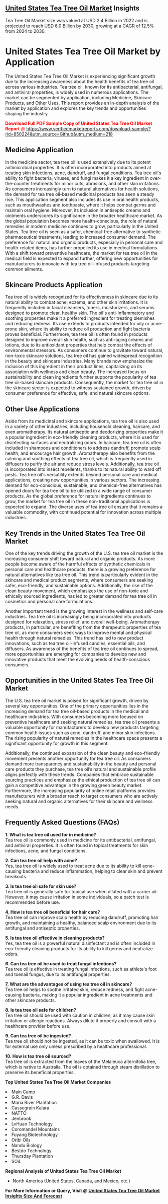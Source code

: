<h2><a href="https://www.verifiedmarketreports.com/download-sample/?rid=850224&amp;utm_source=Github&amp;utm_medium=218" target="_blank">United States Tea Tree Oil Market</a> Insights</h2><p>Tea Tree Oil Market size was valued at USD 2.4 Billion in 2022 and is projected to reach USD 6.0 Billion by 2030, growing at a CAGR of 12.5% from 2024 to 2030.</p><p><h1>United States Tea Tree Oil Market by Application</h1> <p>The United States Tea Tree Oil Market is experiencing significant growth due to the increasing awareness about the health benefits of tea tree oil across various industries. Tea tree oil, known for its antibacterial, antifungal, and antiviral properties, is widely used in numerous applications. The market can be segmented by application, including Medicine, Skincare Products, and Other Uses. This report provides an in-depth analysis of the market by application and explores the key trends and opportunities shaping the industry. <p><span class=""><span style="color: #ff0000;"><strong>Download Full PDF Sample Copy of United States Tea Tree Oil Market Report</strong> @ </span><a href="https://www.verifiedmarketreports.com/download-sample/?rid=850224&amp;utm_source=Github&amp;utm_medium=218" target="_blank">https://www.verifiedmarketreports.com/download-sample/?rid=850224&amp;utm_source=Github&amp;utm_medium=218</a></span></p></p> <h2>Medicine Application</h2> <p>In the medicine sector, tea tree oil is used extensively due to its potent antimicrobial properties. It is often incorporated into products aimed at treating skin infections, acne, dandruff, and fungal conditions. Tea tree oil's ability to fight bacteria, viruses, and fungi makes it a key ingredient in over-the-counter treatments for minor cuts, abrasions, and other skin irritations. As consumers increasingly turn to natural alternatives for health solutions, the demand for tea tree oil-based medicinal products has seen a steady rise. This application segment also includes its use in oral health products, such as mouthwashes and toothpaste, where it helps combat germs and maintain oral hygiene. Moreover, its inclusion in antiseptic creams and ointments underscores its significance in the broader healthcare market. As the global population becomes more health-conscious, the role of natural remedies in modern medicine continues to grow, particularly in the United States. Tea tree oil is seen as a safer, chemical-free alternative to synthetic pharmaceutical treatments, leading to increased consumer demand. The preference for natural and organic products, especially in personal care and health-related items, has further propelled its use in medical formulations. With a shift toward preventive healthcare, the market for tea tree oil in the medical field is expected to expand further, offering new opportunities for manufacturers to innovate with tea tree oil-infused products targeting common ailments.</p> <h2>Skincare Products Application</h2> <p>Tea tree oil is widely recognized for its effectiveness in skincare due to its natural ability to combat acne, eczema, and other skin irritations. It is frequently included in facial cleansers, toners, moisturizers, and serums designed to promote clear, healthy skin. The oil's anti-inflammatory and soothing properties make it a preferred ingredient for treating blemishes and reducing redness. Its use extends to products intended for oily or acne-prone skin, where its ability to reduce oil production and fight bacteria proves beneficial. Furthermore, tea tree oil is often found in products designed to improve overall skin health, such as anti-aging creams and lotions, due to its antioxidant properties that help combat the effects of environmental stressors. As consumers continue to gravitate toward natural, non-toxic skincare solutions, tea tree oil has gained widespread recognition in the beauty and skincare industries. Many brands now emphasize the inclusion of this ingredient in their product lines, capitalizing on its association with wellness and clean beauty. The increased focus on sustainability and clean ingredients further supports the popularity of tea tree oil-based skincare products. Consequently, the market for tea tree oil in the skincare sector is expected to witness sustained growth, driven by consumer preference for effective, safe, and natural skincare options.</p> <h2>Other Use Applications</h2> <p>Aside from its medicinal and skincare applications, tea tree oil is also used in a variety of other industries, including household cleaning, haircare, and even aromatherapy. Its natural antiseptic and deodorizing properties make it a popular ingredient in eco-friendly cleaning products, where it is used for disinfecting surfaces and neutralizing odors. In haircare, tea tree oil is often included in shampoos and conditioners to address dandruff, promote scalp health, and encourage hair growth. Aromatherapy also benefits from the calming and soothing effects of tea tree oil, which is frequently used in diffusers to purify the air and reduce stress levels. Additionally, tea tree oil is incorporated into insect repellents, thanks to its natural ability to ward off pests. Tea tree oil's versatility extends beyond personal care and medical applications, creating new opportunities in various sectors. The increasing demand for eco-conscious, sustainable, and chemical-free alternatives has opened doors for tea tree oil to be utilized in a wide range of consumer products. As the global preference for natural ingredients continues to grow, the market for tea tree oil in these non-traditional applications is expected to expand. The diverse uses of tea tree oil ensure that it remains a valuable commodity, with continued potential for innovation across multiple industries.</p> <h2>Key Trends in the United States Tea Tree Oil Market</h2> <p>One of the key trends driving the growth of the U.S. tea tree oil market is the increasing consumer shift toward natural and organic products. As more people become aware of the harmful effects of synthetic chemicals in personal care and healthcare products, there is a growing preference for natural alternatives like tea tree oil. This trend is particularly evident in the skincare and medical product segments, where consumers are seeking safer, eco-friendly, and sustainable options. Additionally, the rise of the clean beauty movement, which emphasizes the use of non-toxic and ethically sourced ingredients, has led to greater demand for tea tree oil in cosmetics and personal care formulations.</p> <p>Another important trend is the growing interest in the wellness and self-care industries. Tea tree oil is increasingly being incorporated into products designed for relaxation, stress relief, and overall well-being. Aromatherapy products, in particular, are benefiting from the therapeutic properties of tea tree oil, as more consumers seek ways to improve mental and physical health through natural remedies. This trend has led to new product innovations, such as tea tree oil-infused candles, essential oils, and diffusers. As awareness of the benefits of tea tree oil continues to spread, more opportunities are emerging for companies to develop new and innovative products that meet the evolving needs of health-conscious consumers.</p> <h2>Opportunities in the United States Tea Tree Oil Market</h2> <p>The U.S. tea tree oil market is poised for significant growth, driven by several key opportunities. One of the primary opportunities lies in the increasing demand for tea tree oil-based products in the medical and healthcare industries. With consumers becoming more focused on preventive healthcare and seeking natural remedies, tea tree oil presents a valuable opportunity for manufacturers to develop new products targeting common health issues such as acne, dandruff, and minor skin infections. The rising popularity of natural remedies in the healthcare space presents a significant opportunity for growth in this segment.</p> <p>Additionally, the continued expansion of the clean beauty and eco-friendly movement presents another opportunity for tea tree oil. As consumers demand more transparency and sustainability in the beauty and personal care products they purchase, tea tree oil’s natural and sustainable profile aligns perfectly with these trends. Companies that embrace sustainable sourcing practices and emphasize the ethical production of tea tree oil can gain a competitive advantage in the growing green beauty market. Furthermore, the increasing popularity of online retail platforms provides manufacturers with a broader reach to target consumers who are actively seeking natural and organic alternatives for their skincare and wellness needs.</p> <h2>Frequently Asked Questions (FAQs)</h2> <p><b>1. What is tea tree oil used for in medicine?</b><br>Tea tree oil is commonly used in medicine for its antibacterial, antifungal, and antiviral properties. It is often found in topical treatments for skin infections, acne, and fungal conditions.</p> <p><b>2. Can tea tree oil help with acne?</b><br>Yes, tea tree oil is widely used to treat acne due to its ability to kill acne-causing bacteria and reduce inflammation, helping to clear skin and prevent breakouts.</p> <p><b>3. Is tea tree oil safe for skin use?</b><br>Tea tree oil is generally safe for topical use when diluted with a carrier oil. However, it may cause irritation in some individuals, so a patch test is recommended before use.</p> <p><b>4. How is tea tree oil beneficial for hair care?</b><br>Tea tree oil can improve scalp health by reducing dandruff, promoting hair growth, and maintaining a healthy, balanced scalp environment due to its antifungal and antiseptic properties.</p> <p><b>5. Is tea tree oil effective in cleaning products?</b><br>Yes, tea tree oil is a powerful natural disinfectant and is often included in eco-friendly cleaning products for its ability to kill germs and neutralize odors.</p> <p><b>6. Can tea tree oil be used to treat fungal infections?</b><br>Tea tree oil is effective in treating fungal infections, such as athlete's foot and toenail fungus, due to its antifungal properties.</p> <p><b>7. What are the advantages of using tea tree oil in skincare?</b><br>Tea tree oil helps to soothe irritated skin, reduce redness, and fight acne-causing bacteria, making it a popular ingredient in acne treatments and other skincare products.</p> <p><b>8. Is tea tree oil safe for children?</b><br>Tea tree oil should be used with caution in children, as it may cause skin irritation or allergic reactions. Always dilute it properly and consult with a healthcare provider before use.</p> <p><b>9. Can tea tree oil be ingested?</b><br>Tea tree oil should not be ingested, as it can be toxic when swallowed. It is for external use only unless prescribed by a healthcare professional.</p> <p><b>10. How is tea tree oil sourced?</b><br>Tea tree oil is extracted from the leaves of the Melaleuca alternifolia tree, which is native to Australia. The oil is obtained through steam distillation to preserve its beneficial properties.</p> </p><p><strong>Top United States Tea Tree Oil Market Companies</strong></p><div data-test-id=""><p><li> Main Camp</li><li> G.R. Davis</li><li> Maria River Plantation</li><li> Cassegrain Kalara</li><li> NATTO</li><li> Jenbrook</li><li> LvHuan Technology</li><li> Coromandel Mountains</li><li> Fuyang Biotechnology</li><li> Oribi Oils</li><li> Nandu Biology</li><li> Bestdo Technology</li><li> Thursday Plantation</li><li> SOiL</li></p><div><strong>Regional Analysis of&nbsp;United States Tea Tree Oil Market</strong></div><ul><li dir="ltr"><p dir="ltr">North America&nbsp;(United States, Canada, and Mexico, etc.)</p></li></ul><p><strong>For More Information or Query, Visit @&nbsp;</strong><strong><a href="https://www.verifiedmarketreports.com/product/tea-tree-oil-market/?utm_source=Github&amp;utm_medium=218" target="_blank">United States Tea Tree Oil Market Insights Size And Forecast</a></strong></p></div>
